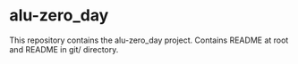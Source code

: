 # alu-zero_day
This repository contains the alu-zero_day project.
Contains README at root and README in git/ directory.
